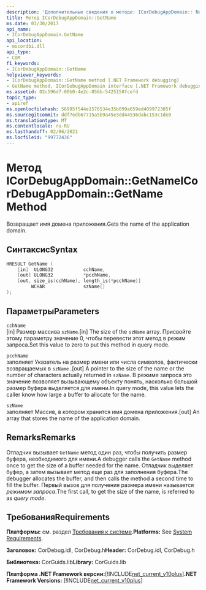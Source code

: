 ```yaml
---
description: 'Дополнительные сведения о методе: ICorDebugAppDomain:: Name'
title: Метод ICorDebugAppDomain::GetName
ms.date: 03/30/2017
api_name:
- ICorDebugAppDomain.GetName
api_location:
- mscordbi.dll
api_type:
- COM
f1_keywords:
- ICorDebugAppDomain::GetName
helpviewer_keywords:
- ICorDebugAppDomain::GetName method [.NET Framework debugging]
- GetName method, ICorDebugAppDomain interface [.NET Framework debugging]
ms.assetid: 02c596d7-00b0-4e2c-856b-5425158fcefd
topic_type:
- apiref
ms.openlocfilehash: 56995f544e1576534e35b899a659ed409972305f
ms.sourcegitcommit: ddf7edb67715a5b9a45e3dd44536dabc153c1de0
ms.translationtype: MT
ms.contentlocale: ru-RU
ms.lasthandoff: 02/06/2021
ms.locfileid: "99772436"
---
```

# <a name="icordebugappdomaingetname-method"></a><span data-ttu-id="787a0-103">Метод ICorDebugAppDomain::GetName</span><span class="sxs-lookup"><span data-stu-id="787a0-103">ICorDebugAppDomain::GetName Method</span></span>

<span data-ttu-id="787a0-104">Возвращает имя домена приложения.</span><span class="sxs-lookup"><span data-stu-id="787a0-104">Gets the name of the application domain.</span></span>  
  
## <a name="syntax"></a><span data-ttu-id="787a0-105">Синтаксис</span><span class="sxs-lookup"><span data-stu-id="787a0-105">Syntax</span></span>  
  
```cpp  
HRESULT GetName (  
    [in]  ULONG32           cchName,  
    [out] ULONG32           *pcchName,  
    [out, size_is(cchName), length_is(*pcchName)]
         WCHAR              szName[]  
);  
```  
  
## <a name="parameters"></a><span data-ttu-id="787a0-106">Параметры</span><span class="sxs-lookup"><span data-stu-id="787a0-106">Parameters</span></span>  

 `cchName`  
 <span data-ttu-id="787a0-107">[in] Размер массива `szName`.</span><span class="sxs-lookup"><span data-stu-id="787a0-107">[in] The size of the `szName` array.</span></span> <span data-ttu-id="787a0-108">Присвойте этому параметру значение 0, чтобы перевести этот метод в режим запроса.</span><span class="sxs-lookup"><span data-stu-id="787a0-108">Set this value to zero to put this method in query mode.</span></span>  
  
 `pcchName`  
 <span data-ttu-id="787a0-109">заполняет Указатель на размер имени или числа символов, фактически возвращаемых в `szName` .</span><span class="sxs-lookup"><span data-stu-id="787a0-109">[out] A pointer to the size of the name or the number of characters actually returned in `szName`.</span></span> <span data-ttu-id="787a0-110">В режиме запроса это значение позволяет вызывающему объекту понять, насколько большой размер буфера выделяется для имени.</span><span class="sxs-lookup"><span data-stu-id="787a0-110">In query mode, this value lets the caller know how large a buffer to allocate for the name.</span></span>  
  
 `szName`  
 <span data-ttu-id="787a0-111">заполняет Массив, в котором хранится имя домена приложения.</span><span class="sxs-lookup"><span data-stu-id="787a0-111">[out] An array that stores the name of the application domain.</span></span>  
  
## <a name="remarks"></a><span data-ttu-id="787a0-112">Remarks</span><span class="sxs-lookup"><span data-stu-id="787a0-112">Remarks</span></span>  

 <span data-ttu-id="787a0-113">Отладчик вызывает `GetName` метод один раз, чтобы получить размер буфера, необходимого для имени.</span><span class="sxs-lookup"><span data-stu-id="787a0-113">A debugger calls the `GetName` method once to get the size of a buffer needed for the name.</span></span> <span data-ttu-id="787a0-114">Отладчик выделяет буфер, а затем вызывает метод еще раз для заполнения буфера.</span><span class="sxs-lookup"><span data-stu-id="787a0-114">The debugger allocates the buffer, and then calls the method a second time to fill the buffer.</span></span> <span data-ttu-id="787a0-115">Первый вызов для получения размера имени называется *режимом запроса*.</span><span class="sxs-lookup"><span data-stu-id="787a0-115">The first call, to get the size of the name, is referred to as *query mode*.</span></span>  
  
## <a name="requirements"></a><span data-ttu-id="787a0-116">Требования</span><span class="sxs-lookup"><span data-stu-id="787a0-116">Requirements</span></span>  

 <span data-ttu-id="787a0-117">**Платформы:** см. раздел [Требования к системе](../../get-started/system-requirements.md).</span><span class="sxs-lookup"><span data-stu-id="787a0-117">**Platforms:** See [System Requirements](../../get-started/system-requirements.md).</span></span>  
  
 <span data-ttu-id="787a0-118">**Заголовок:** CorDebug.idl, CorDebug.h</span><span class="sxs-lookup"><span data-stu-id="787a0-118">**Header:** CorDebug.idl, CorDebug.h</span></span>  
  
 <span data-ttu-id="787a0-119">**Библиотека:** CorGuids.lib</span><span class="sxs-lookup"><span data-stu-id="787a0-119">**Library:** CorGuids.lib</span></span>  
  
 <span data-ttu-id="787a0-120">**Платформа .NET Framework версии:**[!INCLUDE[net_current_v10plus](../../../../includes/net-current-v10plus-md.md)]</span><span class="sxs-lookup"><span data-stu-id="787a0-120">**.NET Framework Versions:** [!INCLUDE[net_current_v10plus](../../../../includes/net-current-v10plus-md.md)]</span></span>
